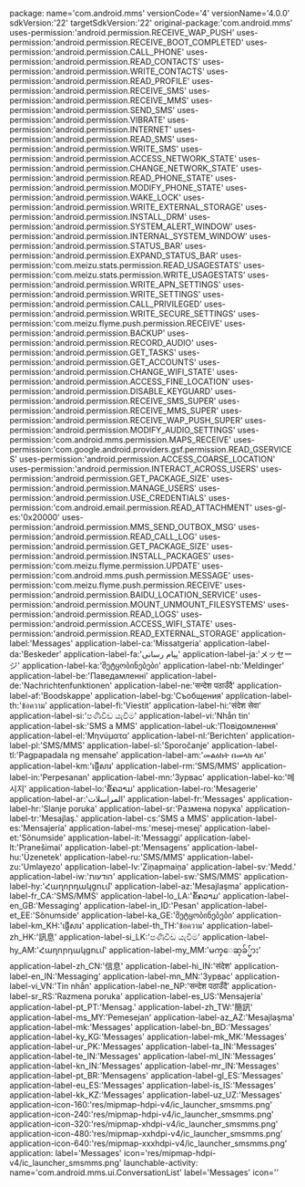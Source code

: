 package: name='com.android.mms' versionCode='4' versionName='4.0.0'
sdkVersion:'22'
targetSdkVersion:'22'
original-package:'com.android.mms'
uses-permission:'android.permission.RECEIVE_WAP_PUSH'
uses-permission:'android.permission.RECEIVE_BOOT_COMPLETED'
uses-permission:'android.permission.CALL_PHONE'
uses-permission:'android.permission.READ_CONTACTS'
uses-permission:'android.permission.WRITE_CONTACTS'
uses-permission:'android.permission.READ_PROFILE'
uses-permission:'android.permission.RECEIVE_SMS'
uses-permission:'android.permission.RECEIVE_MMS'
uses-permission:'android.permission.SEND_SMS'
uses-permission:'android.permission.VIBRATE'
uses-permission:'android.permission.INTERNET'
uses-permission:'android.permission.READ_SMS'
uses-permission:'android.permission.WRITE_SMS'
uses-permission:'android.permission.ACCESS_NETWORK_STATE'
uses-permission:'android.permission.CHANGE_NETWORK_STATE'
uses-permission:'android.permission.READ_PHONE_STATE'
uses-permission:'android.permission.MODIFY_PHONE_STATE'
uses-permission:'android.permission.WAKE_LOCK'
uses-permission:'android.permission.WRITE_EXTERNAL_STORAGE'
uses-permission:'android.permission.INSTALL_DRM'
uses-permission:'android.permission.SYSTEM_ALERT_WINDOW'
uses-permission:'android.permission.INTERNAL_SYSTEM_WINDOW'
uses-permission:'android.permission.STATUS_BAR'
uses-permission:'android.permission.EXPAND_STATUS_BAR'
uses-permission:'com.meizu.stats.permission.READ_USAGESTATS'
uses-permission:'com.meizu.stats.permission.WRITE_USAGESTATS'
uses-permission:'android.permission.WRITE_APN_SETTINGS'
uses-permission:'android.permission.WRITE_SETTINGS'
uses-permission:'android.permission.CALL_PRIVILEGED'
uses-permission:'android.permission.WRITE_SECURE_SETTINGS'
uses-permission:'com.meizu.flyme.push.permission.RECEIVE'
uses-permission:'android.permission.BACKUP'
uses-permission:'android.permission.RECORD_AUDIO'
uses-permission:'android.permission.GET_TASKS'
uses-permission:'android.permission.GET_ACCOUNTS'
uses-permission:'android.permission.CHANGE_WIFI_STATE'
uses-permission:'android.permission.ACCESS_FINE_LOCATION'
uses-permission:'android.permission.DISABLE_KEYGUARD'
uses-permission:'android.permission.RECEIVE_SMS_SUPER'
uses-permission:'android.permission.RECEIVE_MMS_SUPER'
uses-permission:'android.permission.RECEIVE_WAP_PUSH_SUPER'
uses-permission:'android.permission.MODIFY_AUDIO_SETTINGS'
uses-permission:'com.android.mms.permission.MAPS_RECEIVE'
uses-permission:'com.google.android.providers.gsf.permission.READ_GSERVICES'
uses-permission:'android.permission.ACCESS_COARSE_LOCATION'
uses-permission:'android.permission.INTERACT_ACROSS_USERS'
uses-permission:'android.permission.GET_PACKAGE_SIZE'
uses-permission:'android.permission.MANAGE_USERS'
uses-permission:'android.permission.USE_CREDENTIALS'
uses-permission:'com.android.email.permission.READ_ATTACHMENT'
uses-gl-es:'0x20000'
uses-permission:'android.permission.MMS_SEND_OUTBOX_MSG'
uses-permission:'android.permission.READ_CALL_LOG'
uses-permission:'android.permission.GET_PACKAGE_SIZE'
uses-permission:'android.permission.INSTALL_PACKAGES'
uses-permission:'com.meizu.flyme.permission.UPDATE'
uses-permission:'com.android.mms.push.permission.MESSAGE'
uses-permission:'com.meizu.flyme.push.permission.RECEIVE'
uses-permission:'android.permission.BAIDU_LOCATION_SERVICE'
uses-permission:'android.permission.MOUNT_UNMOUNT_FILESYSTEMS'
uses-permission:'android.permission.READ_LOGS'
uses-permission:'android.permission.ACCESS_WIFI_STATE'
uses-permission:'android.permission.READ_EXTERNAL_STORAGE'
application-label:'Messages'
application-label-ca:'Missatgeria'
application-label-da:'Beskeder'
application-label-fa:'پیام رسانی'
application-label-ja:'メッセージ'
application-label-ka:'შეტყობინებები'
application-label-nb:'Meldinger'
application-label-be:'Паведамленні'
application-label-de:'Nachrichtenfunktionen'
application-label-ne:'सन्देश पठाउँदै'
application-label-af:'Boodskappe'
application-label-bg:'Съобщения'
application-label-th:'ข้อความ'
application-label-fi:'Viestit'
application-label-hi:'संदेश सेवा'
application-label-si:'පණිවිඩ යැවීම'
application-label-vi:'Nhắn tin'
application-label-sk:'SMS a MMS'
application-label-uk:'Повідомлення'
application-label-el:'Μηνύματα'
application-label-nl:'Berichten'
application-label-pl:'SMS/MMS'
application-label-sl:'Sporočanje'
application-label-tl:'Pagpapadala ng mensahe'
application-label-am:'መልዕክት በመላክ ላይ'
application-label-km:'​ផ្ញើ​សារ'
application-label-rm:'SMS/MMS'
application-label-in:'Perpesanan'
application-label-mn:'Зурвас'
application-label-ko:'메시지'
application-label-lo:'ຂໍ້​ຄວາມ'
application-label-ro:'Mesagerie'
application-label-ar:'المراسلات'
application-label-fr:'Messages'
application-label-hr:'Slanje poruka'
application-label-sr:'Размена порука'
application-label-tr:'Mesajlaş.'
application-label-cs:'SMS a MMS'
application-label-es:'Mensajería'
application-label-ms:'mesej-mesej'
application-label-et:'Sõnumside'
application-label-it:'Messaggi'
application-label-lt:'Pranešimai'
application-label-pt:'Mensagens'
application-label-hu:'Üzenetek'
application-label-ru:'SMS/MMS'
application-label-zu:'Umlayezo'
application-label-lv:'Ziņapmaiņa'
application-label-sv:'Medd.'
application-label-iw:'הודעות'
application-label-sw:'SMS/MMS'
application-label-hy:'Հաղորդակցում'
application-label-az:'Mesajlaşma'
application-label-fr_CA:'SMS/MMS'
application-label-lo_LA:'ຂໍ້​ຄວາມ'
application-label-en_GB:'Messaging'
application-label-in_ID:'Pesan'
application-label-et_EE:'Sõnumside'
application-label-ka_GE:'შეტყობინებები'
application-label-km_KH:'​ផ្ញើ​សារ'
application-label-th_TH:'ข้อความ'
application-label-zh_HK:'訊息'
application-label-si_LK:'පණිවිඩ යැවීම'
application-label-hy_AM:'Հաղորդակցում'
application-label-my_MM:'မက္ေဆ့ခ်္မ်ား'
application-label-zh_CN:'信息'
application-label-hi_IN:'संदेश'
application-label-en_IN:'Messaging'
application-label-mn_MN:'Зурвас'
application-label-vi_VN:'Tin nhắn'
application-label-ne_NP:'सन्देश पठाउँदै'
application-label-sr_RS:'Razmena poruka'
application-label-es_US:'Mensajería'
application-label-pt_PT:'Mensag.'
application-label-zh_TW:'簡訊'
application-label-ms_MY:'Pemesejan'
application-label-az_AZ:'Mesajlaşma'
application-label-mk:'Messages'
application-label-bn_BD:'Messages'
application-label-ky_KG:'Messages'
application-label-mk_MK:'Messages'
application-label-ur_PK:'Messages'
application-label-ta_IN:'Messages'
application-label-te_IN:'Messages'
application-label-ml_IN:'Messages'
application-label-kn_IN:'Messages'
application-label-mr_IN:'Messages'
application-label-pt_BR:'Mensagens'
application-label-gl_ES:'Messages'
application-label-eu_ES:'Messages'
application-label-is_IS:'Messages'
application-label-kk_KZ:'Messages'
application-label-uz_UZ:'Messages'
application-icon-160:'res/mipmap-hdpi-v4/ic_launcher_smsmms.png'
application-icon-240:'res/mipmap-hdpi-v4/ic_launcher_smsmms.png'
application-icon-320:'res/mipmap-xhdpi-v4/ic_launcher_smsmms.png'
application-icon-480:'res/mipmap-xxhdpi-v4/ic_launcher_smsmms.png'
application-icon-640:'res/mipmap-xxxhdpi-v4/ic_launcher_smsmms.png'
application: label='Messages' icon='res/mipmap-hdpi-v4/ic_launcher_smsmms.png'
launchable-activity: name='com.android.mms.ui.ConversationList'  label='Messages' icon=''
